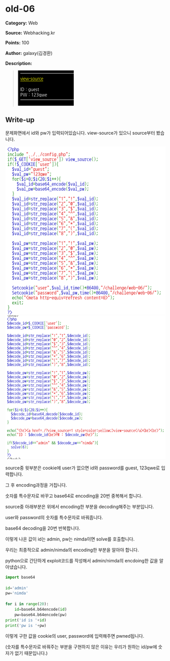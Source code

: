 # old-06

**Category:** Web

**Source:** Webhacking.kr

**Points:** 100

**Author:** galaxy(김경환)

**Description:** 

> ![img](resource/prob.png)

## Write-up

문제화면에서 id와 pw가 입력되어있습니다. view-source가 있으니 source부터 봤습니다.

![img](resource/source.png)
![img](resource/source2.png)

source중 윗부분은 cookie에 user가 없으면 id와 password를 guest, 123qwe로 입력합니다.

그 후 encoding과정을 거칩니다.

숫자를 특수문자로 바꾸고 base64로 encoding을 20번 중복해서 합니다.

source중 아래부분은 위에서 encoding한 부분을 decoding해주는 부분입니다.

user와 password의 숫자를 특수문자로 바꿔줍니다.

base64 decoding을 20번 반복합니다. 

이렇게 나온 값이 id는 admin, pw는 nimda이면 solve를 호출합니다.

우리는 최종적으로 admin/nimda의 encoding한 부분을 알아야 합니다.

python으로 간단하게 exploit코드를 작성해서 admin/nimda의 encdoing한 값을 알아냈습니다.

```python
import base64

id='admin'
pw='nimda'

for i in range(20):
	id=base64.b64encode(id)
	pw=base64.b64encode(pw)
print('id is '+id)
print('pw is '+pw)
```
이렇게 구한 값을 cookie의 user, password에 입력해주면 pwned됩니다.

(숫자를 특수문자로 바꿔주는 부분을 구현하지 않은 이유는 우리가 원하는 id/pw에 숫자가 없기 때문입니다.)